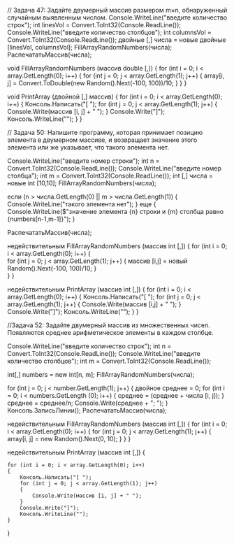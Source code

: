 // Задача 47: Задайте двумерный массив размером m×n, обнаруженный случайным выявленным числом.
Console.WriteLine("введите количество строк");
int linesVol = Convert.ToInt32(Console.ReadLine());
Console.WriteLine("введите количество столбцов");
int columnsVol = Convert.ToInt32(Console.ReadLine());
двойные [,] числа = новые двойные [linesVol, columnsVol];
FillArrayRandomNumbers(числа);
РаспечататьМассив(числа);

void FillArrayRandomNumbers (массив double [,])
{
    for (int i = 0; i < array.GetLength(0); i++)
    {
        for (int j = 0; j < array.GetLength(1); j++)
        {
            array[i, j] = Convert.ToDouble(new Random().Next(-100, 100))/10;
        }
    }
}

void PrintArray (двойной [,] массив)
{
    for (int i = 0; i < array.GetLength(0); i++)
    {
        Консоль.Написать("[ ");
        for (int j = 0; j < array.GetLength(1); j++)
        {
            Console.Write(массив [i, j] + " ");
        }
        Console.Write("]");
        Консоль.WriteLine("");
    }
}


// Задача 50: Напишите программу, которая принимает позицию элемента в двумерном массиве, и возвращает значение этого элемента или же указывает, что такого элемента нет.

Console.WriteLine("введите номер строки");
int n = Convert.ToInt32(Console.ReadLine());
Console.WriteLine("введите номер столбца");
int m = Convert.ToInt32(Console.ReadLine());
int [,] числа = новые int [10,10];
FillArrayRandomNumbers(числа);

если (n > числа.GetLength(0) || m > числа.GetLength(1))
{
    Console.WriteLine("такого элемента нет");
}
еще
{
    Console.WriteLine($"значение элемента {n} строки и {m} столбца равно {numbers[n-1,m-1]}");
}

РаспечататьМассив(числа);

недействительным FillArrayRandomNumbers (массив int [,])
{
    for (int i = 0; i < array.GetLength(0); i++)
        {        
            for (int j = 0; j < array.GetLength(1); j++)
            {
                массив [i,j] = новый Random().Next(-100, 100)/10;
            }   
        }
}

недействительным PrintArray (массив int [,])
{
    for (int i = 0; i < array.GetLength(0); i++)
    {
        Консоль.Написать("[ ");
        for (int j = 0; j < array.GetLength(1); j++)
        {
            Console.Write(массив [i,j] + " ");
        }   
        Console.Write("]");
        Консоль.WriteLine("");
    }
}


//Задача 52: Задайте двумерный массив из множественных чисел. Появляются среднее арифметическое элементы в каждом столбце.

Console.WriteLine("введите количество строк");
int n = Convert.ToInt32(Console.ReadLine());
Console.WriteLine("введите количество столбцов");
int m = Convert.ToInt32(Console.ReadLine());

int[,] numbers = new int[n, m];
FillArrayRandomNumbers(числа);


for (int j = 0; j < number.GetLength(1); j++)
{
    двойное среднее = 0;
    for (int i = 0; i < numbers.GetLength (0); i++)
    {
        среднее = (среднее + числа [i, j]);
    }
    среднее = среднее/n;
    Console.Write(среднее + "; ");
}
Консоль.ЗаписьЛинии();
РаспечататьМассив(числа);



недействительным FillArrayRandomNumbers (массив int [,])
{
    for (int i = 0; i < array.GetLength(0); i++)
    {
        for (int j = 0; j < array.GetLength(1); j++)
        {
            array[i, j] = new Random().Next(0, 10);
        }
    }
}

недействительным PrintArray (массив int [,])
{

    for (int i = 0; i < array.GetLength(0); i++)
    {
        Консоль.Написать("[ ");
        for (int j = 0; j < array.GetLength(1); j++)
        {
            Console.Write(массив [i, j] + " ");
        }
        Console.Write("]");
        Консоль.WriteLine("");
    }
}
